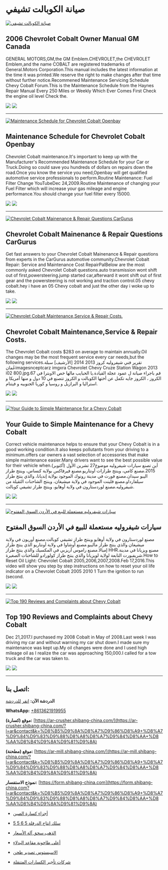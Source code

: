 # صيانة الكوبالت تشيفي

<a href="https://swt.shibang-china.com/?l=ar&img&k=%D8%B5%D9%8A%D8%A7%D9%86%D8%A9+%D8%A7%D9%84%D9%83%D9%88%D8%A8%D8%A7%D9%84%D8%AA+%D8%AA%D8%B4%D9%8A%D9%81%D9%8A" target="_blank">![صيانة الكوبالت تشيفي](http://static.shibang-china.com/all-800x300/1183.jpg)</a>

## 2006 Chevrolet Cobalt Owner Manual GM Canada
GENERAL MOTORS,GM,the GM Emblem.CHEVROLET,the CHEVROLET Emblem,and the name COBALT are registered trademarks of General.Motors Corporation.This manual includes the latest information at the time it was printed.We reserve the right to make changes after that time without further notice.Recommened Maintenance Servicing Schedule Chevy Cobalt Forum.This is the Maintenance Schedule from the Haynes Repair Manual Every 250 Miles or Weekly Which Ever Comes First Check the engine oil level Check the.


<a href="https://whatsapp.shibangsoft.com/WhatsApp.php" target="_blank" title="WhatsApp">![](http://static.shibang-china.com/icon/whatsapp.png)</a> <a href="https://swt.shibang-china.com/?l=ar&icon&k=%D8%B5%D9%8A%D8%A7%D9%86%D8%A9+%D8%A7%D9%84%D9%83%D9%88%D8%A8%D8%A7%D9%84%D8%AA+%D8%AA%D8%B4%D9%8A%D9%81%D9%8A" target="_blank">![](http://static.shibang-china.com/icon/chat-ar.png)</a>

---

<a href="https://swt.shibang-china.com/?l=ar&img&k=%D8%B5%D9%8A%D8%A7%D9%86%D8%A9+%D8%A7%D9%84%D9%83%D9%88%D8%A8%D8%A7%D9%84%D8%AA+%D8%AA%D8%B4%D9%8A%D9%81%D9%8A" target="_blank">![Maintenance Schedule for Chevrolet Cobalt Openbay](http://static.shibang-china.com/all-800x300/450.jpg)</a>

## Maintenance Schedule for Chevrolet Cobalt Openbay
Chevrolet Cobalt maintenance.It&#39;s important to keep up with the Manufacturer&#39;s Recommended Maintenance Schedule for your Car or Truck.Doing so could save you hundreds of dollars on repairs down the road.Once you know the service you need,Openbay will get qualified automotive service professionals to perform.Routine Maintenance: Fuel Filter Change YouTubeDec 24,2009.Routine Maintenance of changing your Fuel Filter which will increase your gas mileage and engine performance.You should change your fuel filter every 15000.


<a href="https://whatsapp.shibangsoft.com/WhatsApp.php" target="_blank" title="WhatsApp">![](http://static.shibang-china.com/icon/whatsapp.png)</a> <a href="https://swt.shibang-china.com/?l=ar&icon&k=%D8%B5%D9%8A%D8%A7%D9%86%D8%A9+%D8%A7%D9%84%D9%83%D9%88%D8%A8%D8%A7%D9%84%D8%AA+%D8%AA%D8%B4%D9%8A%D9%81%D9%8A" target="_blank">![](http://static.shibang-china.com/icon/chat-ar.png)</a>

---

<a href="https://swt.shibang-china.com/?l=ar&img&k=%D8%B5%D9%8A%D8%A7%D9%86%D8%A9+%D8%A7%D9%84%D9%83%D9%88%D8%A8%D8%A7%D9%84%D8%AA+%D8%AA%D8%B4%D9%8A%D9%81%D9%8A" target="_blank">![Chevrolet Cobalt Mainenance &amp; Repair Questions CarGurus](http://static.shibang-china.com/all-800x300/1414.jpg)</a>

## Chevrolet Cobalt Mainenance &amp; Repair Questions CarGurus
Get fast answers to your Chevrolet Cobalt Mainenance &amp; Repair questions from experts in the CarGurus automotive community.Chevrolet Cobalt Repair: Service and Maintenance Cost RepairPalBelow are the most commonly asked Chevrolet Cobalt questions.auto transmission wont shift out of first,powersteering.jump started car,afterward it wont shift out of first gear and the powersteering is not working and traction control.05 chevy cobalt.hey i have an 05 Chevy cobalt and just the other day i woke up to take.


<a href="https://whatsapp.shibangsoft.com/WhatsApp.php" target="_blank" title="WhatsApp">![](http://static.shibang-china.com/icon/whatsapp.png)</a> <a href="https://swt.shibang-china.com/?l=ar&icon&k=%D8%B5%D9%8A%D8%A7%D9%86%D8%A9+%D8%A7%D9%84%D9%83%D9%88%D8%A8%D8%A7%D9%84%D8%AA+%D8%AA%D8%B4%D9%8A%D9%81%D9%8A" target="_blank">![](http://static.shibang-china.com/icon/chat-ar.png)</a>

---

<a href="https://swt.shibang-china.com/?l=ar&img&k=%D8%B5%D9%8A%D8%A7%D9%86%D8%A9+%D8%A7%D9%84%D9%83%D9%88%D8%A8%D8%A7%D9%84%D8%AA+%D8%AA%D8%B4%D9%8A%D9%81%D9%8A" target="_blank">![Chevrolet Cobalt Maintenance,Service &amp; Repair Costs.](http://static.shibang-china.com/all-800x300/346.jpg)</a>

## Chevrolet Cobalt Maintenance,Service &amp; Repair Costs.
The Chevrolet Cobalt costs $283 on average to maintain annually.Oil changes may be the most frequent service every car needs,but the following services.تقرير فني شيفروليه كروز 2013 2014 [الأرشيف] سبلة عُمانimagesnceptcarz imgxra Chevrolet Chevy Cruze Station Wagon 2013 i02 800.jpg.67 قم باجراء صيانة ل عمود عجلة القيادة.يا الحبايب مالها خص الاوبترا في الكروز ، الكروز جايه تكمل عن أختها الكوبالت و الكروز تتصنع في 10 دول و منها أمريكا و استراليا و البرازيل و روسيا و كوريا الجنوبيه و فيتنام.


<a href="https://whatsapp.shibangsoft.com/WhatsApp.php" target="_blank" title="WhatsApp">![](http://static.shibang-china.com/icon/whatsapp.png)</a> <a href="https://swt.shibang-china.com/?l=ar&icon&k=%D8%B5%D9%8A%D8%A7%D9%86%D8%A9+%D8%A7%D9%84%D9%83%D9%88%D8%A8%D8%A7%D9%84%D8%AA+%D8%AA%D8%B4%D9%8A%D9%81%D9%8A" target="_blank">![](http://static.shibang-china.com/icon/chat-ar.png)</a>

---

<a href="https://swt.shibang-china.com/?l=ar&img&k=%D8%B5%D9%8A%D8%A7%D9%86%D8%A9+%D8%A7%D9%84%D9%83%D9%88%D8%A8%D8%A7%D9%84%D8%AA+%D8%AA%D8%B4%D9%8A%D9%81%D9%8A" target="_blank">![Your Guide to Simple Maintenance for a Chevy Cobalt](http://static.shibang-china.com/all-800x300/1010.jpg)</a>

## Your Guide to Simple Maintenance for a Chevy Cobalt
Correct vehicle maintenance helps to ensure that your Chevy Cobalt is in a good working condition.It also keeps pollutants from your driving to a minimum.offers car owners a vast selection of accessories that make simple maintenance easier.Many drivers want to see the best possible value for their vehicle when.أين تصنع سيارات شيفروليه موضوع27 تشرين الأول (أكتوبر) 2015.مصنع كامي، وينتج طرازات أونتاريو.مصنع فيرفاكس بولاية كنساس، وينتج طراز اليبو سيدان.مصنع فورت في مدينة رونوك الموجود بولاية إنديانا، والذي ينتج طراز سيلفارداو.مصنع فلينت الموجود في ولاية ميشيغان، وينتج الشاحنات الثقيلة من شيفروليه.مصنع لوردستارون في ولاية أوهايو، وينتج طراز تشيفي كوبالت.


<a href="https://whatsapp.shibangsoft.com/WhatsApp.php" target="_blank" title="WhatsApp">![](http://static.shibang-china.com/icon/whatsapp.png)</a> <a href="https://swt.shibang-china.com/?l=ar&icon&k=%D8%B5%D9%8A%D8%A7%D9%86%D8%A9+%D8%A7%D9%84%D9%83%D9%88%D8%A8%D8%A7%D9%84%D8%AA+%D8%AA%D8%B4%D9%8A%D9%81%D9%8A" target="_blank">![](http://static.shibang-china.com/icon/chat-ar.png)</a>

---

<a href="https://swt.shibang-china.com/?l=ar&img&k=%D8%B5%D9%8A%D8%A7%D9%86%D8%A9+%D8%A7%D9%84%D9%83%D9%88%D8%A8%D8%A7%D9%84%D8%AA+%D8%AA%D8%B4%D9%8A%D9%81%D9%8A" target="_blank">![سيارات شيفروليه مستعملة للبيع في الأردن السوق المفتوح](http://static.shibang-china.com/all-800x300/1388.jpg)</a>

## سيارات شيفروليه مستعملة للبيع في الأردن السوق المفتوح
مصنع لوردستارون في ولاية أوهايو وينتج طراز تشيفي كوبالت.مصنع أوريون في ولاية ميشيغان والذي ينتج طراز ماليبو.مصنع أوشاوا في ولاية أونتاريو الذي ينتج طراز إمبالا.مصنع راموس أريزبي في المكسيك والذي ينتج طراز HHR.مصنع ويزيانا في مدينة شريفبورت التابعة لولاية لويزيانا والذي ينتج طراز كولورادو للشاحنات الصغيرة.How to Reset Oil Light: Chevrolet Cobalt 2005,2006,2007,2008.Feb 17,2016.This video will show you step by step instructions on how to reset your oil life indicator on a Chevrolet Cobalt 2005 2010 1 Turn the ignition to run (second.


<a href="https://whatsapp.shibangsoft.com/WhatsApp.php" target="_blank" title="WhatsApp">![](http://static.shibang-china.com/icon/whatsapp.png)</a> <a href="https://swt.shibang-china.com/?l=ar&icon&k=%D8%B5%D9%8A%D8%A7%D9%86%D8%A9+%D8%A7%D9%84%D9%83%D9%88%D8%A8%D8%A7%D9%84%D8%AA+%D8%AA%D8%B4%D9%8A%D9%81%D9%8A" target="_blank">![](http://static.shibang-china.com/icon/chat-ar.png)</a>

---

<a href="https://swt.shibang-china.com/?l=ar&img&k=%D8%B5%D9%8A%D8%A7%D9%86%D8%A9+%D8%A7%D9%84%D9%83%D9%88%D8%A8%D8%A7%D9%84%D8%AA+%D8%AA%D8%B4%D9%8A%D9%81%D9%8A" target="_blank">![Top 190 Reviews and Complaints about Chevy Cobalt](http://static.shibang-china.com/all-800x300/689.jpg)</a>

## Top 190 Reviews and Complaints about Chevy Cobalt
Dec 21,2017.I purchased my 2008 Cobalt in May of 2008.Last week I was driving my car and without warning my car shut down.I made sure my maintenance was kept up.My oil changes were done and I used high mileage oil as I realize the car was approaching 150,000.I called for a tow truck and the car was taken to.

<a href="https://whatsapp.shibangsoft.com/WhatsApp.php" target="_blank" title="WhatsApp">![](http://static.shibang-china.com/icon/whatsapp.png)</a> <a href="https://swt.shibang-china.com/?l=ar&icon&k=%D8%B5%D9%8A%D8%A7%D9%86%D8%A9+%D8%A7%D9%84%D9%83%D9%88%D8%A8%D8%A7%D9%84%D8%AA+%D8%AA%D8%B4%D9%8A%D9%81%D9%8A" target="_blank">![](http://static.shibang-china.com/icon/chat-ar.png)</a>

---
## اتصل بنا:

**الدردشة الآن:** [انقر للدردشة](https://swt.shibang-china.com?l=ar&contact&k=%D8%B5%D9%8A%D8%A7%D9%86%D8%A9+%D8%A7%D9%84%D9%83%D9%88%D8%A8%D8%A7%D9%84%D8%AA+%D8%AA%D8%B4%D9%8A%D9%81%D9%8A)

**WhatsApp:**  [+8613621919955](https://whatsapp.shibangsoft.com/WhatsApp.php)

**موقع (كسارة):** [https://ar-crusher.shibang-china.com/](https://ar-crusher.shibang-china.com/?l=ar&contact&k=%D8%B5%D9%8A%D8%A7%D9%86%D8%A9+%D8%A7%D9%84%D9%83%D9%88%D8%A8%D8%A7%D9%84%D8%AA+%D8%AA%D8%B4%D9%8A%D9%81%D9%8A)

**موقع (مطحنة):** [https://ar-mill.shibang-china.com/](https://ar-mill.shibang-china.com/?l=ar&contact&k=%D8%B5%D9%8A%D8%A7%D9%86%D8%A9+%D8%A7%D9%84%D9%83%D9%88%D8%A8%D8%A7%D9%84%D8%AA+%D8%AA%D8%B4%D9%8A%D9%81%D9%8A)

**نموذج الاستفسار:** [https://form.shibang-china.com](https://form.shibang-china.com?l=ar&contact&k=%D8%B5%D9%8A%D8%A7%D9%86%D8%A9+%D8%A7%D9%84%D9%83%D9%88%D8%A8%D8%A7%D9%84%D8%AA+%D8%AA%D8%B4%D9%8A%D9%81%D9%8A)

* [أجزاء كسارة الصين](../30/%D8%A3%D8%AC%D8%B2%D8%A7%D8%A1%20%D9%83%D8%B3%D8%A7%D8%B1%D8%A9%20%D8%A7%D9%84%D8%B5%D9%8A%D9%86.md)

* [5 5 6 5 سلك إنتاج الدرفلة](../30/5%205%206%205%20%D8%B3%D9%84%D9%83%20%D8%A5%D9%86%D8%AA%D8%A7%D8%AC%20%D8%A7%D9%84%D8%AF%D8%B1%D9%81%D9%84%D8%A9.md)

* [الذهب سحق آلة الأسعار](../30/%D8%A7%D9%84%D8%B0%D9%87%D8%A8%20%D8%B3%D8%AD%D9%82%20%D8%A2%D9%84%D8%A9%20%D8%A7%D9%84%D8%A3%D8%B3%D8%B9%D8%A7%D8%B1.md)

* [أعلى طاحونة مقاعد البدلاء](../28/%D8%A3%D8%B9%D9%84%D9%89%20%D8%B7%D8%A7%D8%AD%D9%88%D9%86%D8%A9%20%D9%85%D9%82%D8%A7%D8%B9%D8%AF%20%D8%A7%D9%84%D8%A8%D8%AF%D9%84%D8%A7%D8%A1.md)

* [الاسبستوس تصدير طحن](../30/%D8%A7%D9%84%D8%A7%D8%B3%D8%A8%D8%B3%D8%AA%D9%88%D8%B3%20%D8%AA%D8%B5%D8%AF%D9%8A%D8%B1%20%D8%B7%D8%AD%D9%86.md)

* [شركات تأجير الكسارات المتنقلة](../27/%D8%B4%D8%B1%D9%83%D8%A7%D8%AA%20%D8%AA%D8%A3%D8%AC%D9%8A%D8%B1%20%D8%A7%D9%84%D9%83%D8%B3%D8%A7%D8%B1%D8%A7%D8%AA%20%D8%A7%D9%84%D9%85%D8%AA%D9%86%D9%82%D9%84%D8%A9.md)